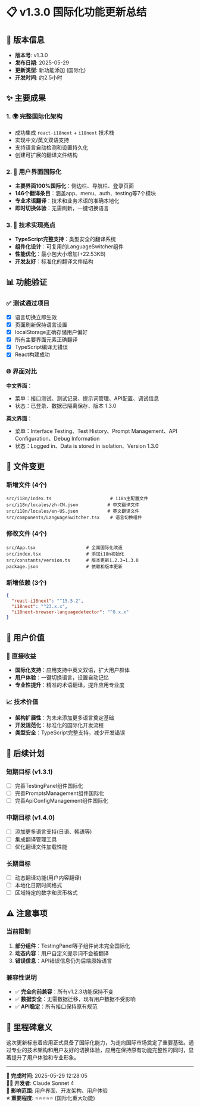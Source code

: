 # 📋 v1.3.0 国际化功能更新总结

## 🎯 版本信息
- **版本号**: v1.3.0
- **发布日期**: 2025-05-29
- **更新类型**: 新功能添加 (国际化)
- **开发时间**: 约2.5小时

## ✨ 主要成果

### 1. 🌍 完整国际化架构
- 成功集成 `react-i18next` + `i18next` 技术栈
- 实现中文/英文双语支持
- 支持语言自动检测和设置持久化
- 创建可扩展的翻译文件结构

### 2. 🎨 用户界面国际化
- **主要界面100%国际化**：侧边栏、导航栏、登录页面
- **146个翻译条目**：涵盖app、menu、auth、testing等7个模块
- **专业术语翻译**：技术和业务术语的准确本地化
- **即时切换体验**：无需刷新，一键切换语言

### 3. 🔧 技术实现亮点
- **TypeScript完整支持**：类型安全的翻译系统
- **组件化设计**：可复用的LanguageSwitcher组件
- **性能优化**：最小包大小增加(+22.53KB)
- **开发友好**：标准化的翻译文件结构

## 📊 功能验证

### ✅ 测试通过项目
- [x] 语言切换立即生效
- [x] 页面刷新保持语言设置
- [x] localStorage正确存储用户偏好
- [x] 所有主要界面元素正确翻译
- [x] TypeScript编译无错误
- [x] React构建成功

### 🌐 界面对比
**中文界面**：
- 菜单：接口测试、测试记录、提示词管理、API配置、调试信息
- 状态：已登录、数据已隔离保存、版本 1.3.0

**英文界面**：
- 菜单：Interface Testing、Test History、Prompt Management、API Configuration、Debug Information
- 状态：Logged in、Data is stored in isolation、Version 1.3.0

## 📁 文件变更

### 新增文件 (4个)
```
src/i18n/index.ts                      # i18n主配置文件
src/i18n/locales/zh-CN.json           # 中文翻译文件
src/i18n/locales/en-US.json           # 英文翻译文件
src/components/LanguageSwitcher.tsx    # 语言切换组件
```

### 修改文件 (4个)
```
src/App.tsx                   # 全面国际化改造
src/index.tsx                 # 添加i18n初始化
src/constants/version.ts      # 版本更新1.2.3→1.3.0
package.json                  # 依赖和版本更新
```

### 新增依赖 (3个)
```json
{
  "react-i18next": "^15.5.2",
  "i18next": "^23.x.x",
  "i18next-browser-languagedetector": "^8.x.x"
}
```

## 🚀 用户价值

### 🎯 直接收益
- **国际化支持**：应用支持中英文双语，扩大用户群体
- **用户体验**：一键切换语言，设置自动记忆
- **专业性提升**：精准的术语翻译，提升应用专业度

### 📈 技术价值
- **架构扩展性**：为未来添加更多语言奠定基础
- **开发规范化**：标准化的国际化开发流程
- **类型安全**：TypeScript完整支持，减少开发错误

## 🔄 后续计划

### 短期目标 (v1.3.1)
- [ ] 完善TestingPanel组件国际化
- [ ] 完善PromptsManagement组件国际化
- [ ] 完善ApiConfigManagement组件国际化

### 中期目标 (v1.4.0)
- [ ] 添加更多语言支持(日语、韩语等)
- [ ] 集成翻译管理工具
- [ ] 优化翻译文件加载性能

### 长期目标
- [ ] 动态翻译功能(用户内容翻译)
- [ ] 本地化日期时间格式
- [ ] 区域特定的数字和货币格式

## ⚠️ 注意事项

### 当前限制
1. **部分组件**：TestingPanel等子组件尚未完全国际化
2. **动态内容**：用户自定义提示词不会被翻译
3. **错误信息**：API错误信息仍为后端原始语言

### 兼容性说明
- ✅ **完全向前兼容**：所有v1.2.3功能保持不变
- ✅ **数据安全**：无需数据迁移，现有用户数据不受影响
- ✅ **API稳定**：所有接口保持原有规范

## 🎉 里程碑意义

这次更新标志着应用正式具备了国际化能力，为走向国际市场奠定了重要基础。通过专业的技术架构和用户友好的切换体验，应用在保持原有功能完整性的同时，显著提升了用户体验和专业形象。

---

**📅 完成时间**: 2025-05-29 12:28:05  
**👨‍💻 开发者**: Claude Sonnet 4  
**🎯 影响范围**: 用户界面、开发架构、用户体验  
**⭐ 重要程度**: ⭐⭐⭐⭐⭐ (国际化重大功能) 